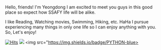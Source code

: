 Hello, friends!
I'm Yeongdong
I am excited to meet you guys in this good place so expect how SSAFY life will be alike. 

I like Reading, Watching movies, Swimming, Hiking, etc. HaHa I pursue experiencing many things in only one life so I can enjoy anything with you. So, Let's enjoy!

[![Hits](https://hits.seeyoufarm.com/api/count/incr/badge.svg?url=https%3A%2F%2Fgithub.comhttps%2F%2Fgithub.com%2FHesperuspearl%2FHesperuspearl%2Fedit%2Fmain%2FREADME.md%2Fgjbae1212%2Fhit-counter&count_bg=%2379C83D&title_bg=%23555555&icon=&icon_color=%23E7E7E7&title=hits&edge_flat=false)](https://hits.seeyoufarm.com)
<img src="https://img.shields.io/badge/Android-3DDC84?style=flat-square&logo=Android&logoColor=white"/>
<img src="https://img.shields.io/badge/PYTHON-blue>
